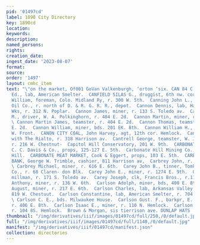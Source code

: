 ```yaml
---
pid: '01497cd'
label: 1890 City Directory
key: 1890cd
location: 
keywords: 
description: 
named_persons: 
rights: 
creation_date: 
ingest_date: '2023-08-07'
format: 
source: 
order: '1497'
layout: cmhc_item
text: "\"on the market, Of001 GoVan Valkenburgh, ‘orton ‘six. CAN 84 C  AR  Canavan
  Ed., lab, American Smelter.  CANFIELD SILAS G., druggist, 6th nw. cor. Poplar.  Cantield
  William, foreman, Colo. Midland Ry, r. 300 W. 5th.  Canning John L., bkkpr, Continental
  Oil Co., r. north of D. & R. G. R. R., depot.  Cannon Dennis, lab, Harrison Red.
  Wks, r. 312 N. Poplar.  Cannon James, miner, r. 133 S. Toledo av.  Cannon James
  M., driver, W. A. Polkinghorn, r. 404 E. 2d.  Cannon Martin, miner, r. 404 E. 2d.
  \ Cannon Martin James, teamster, r. 404 E. 2d.  Cannon Thomas, teamster, r. 404
  E. 2d.  Cannon William, miner, bds. 201 EK. 8th.  Cannon William H., lab, r. 138
  W. Front.  CANON CITY COAL, John Harvey, agt, 12th cor. Hemlock.  Cantlin James,
  with The Rialto, r. 318 Harrison av.  Cantrell George, teamster, W. J. A. Howie,
  r. 216 W. Chestnut-  Capitol Hill Conservatory, 201 W. 9th.  CARBONATE CHRONICLE,
  C. C. Davis & Co., props, 125-127 E. 5th.  Carbonate Hill Mining Co., mine, Carbonate
  Hill.  CARBONATE MEAT MARKET, Cook & Eggert, props, 103 E. 5th.  CARBONATE NATIONAL
  BANK, George W. Trimble, cashier, 811 Harrison av,  Carbrey John, r. 812 E. 8th.
  \ Carbrey Michael, miner, r. 616 E. 6th.  Carey John B., tinner, Tomkins Hardware
  Co., r. 68 Claren- don Blk.  Carey John E., miner, r. 1274 E. 9th.  Carey John T.,
  millman, r. 171 S. Toledo av.  Carey Joseph, clk, Francis Bros., r.112 W. 3d.  Carland
  Anthony, miner, r. 136 W. 6th.  Carlson Adolph, miner, bds, 400 E. 8th.  Carlson
  August, miner, r. 217 E. 6th.  Carlson Charles, lab, Arkansas Valley Smelter, r.
  819 W. Chestuut.  Carlson Constantine, lab, American Smelter, r. 704 W. Chestnut.
  \ Carlson C. E., bds. Milwaukee House.  Carlson Gust. F., barkpr, E. Bergerman,
  r. 406 E. 8th.  Carlson Isaac E., miner, r. 110 N. Hemlock.  Carlson John, miner,
  r. 104 8S. Hemlock.  Brown & Morgan, sis tierrison ave. DUNLAP HATS       "
thumbnail: "/img/derivatives/iiif/images/01497cd/full/250,/0/default.jpg"
full: "/img/derivatives/iiif/images/01497cd/full/1140,/0/default.jpg"
manifest: "/img/derivatives/iiif/01497cd/manifest.json"
collection: directories
---
```

